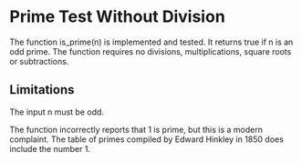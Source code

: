 # Prime Test Without Division

The function is_prime(n) is implemented and tested.
It returns true if n is an odd prime.
The function requires no divisions, multiplications, square roots or subtractions.

## Limitations

The input n must be odd.

The function incorrectly reports that 1 is prime, but this is a modern complaint. The table of primes compiled by Edward Hinkley in 1850 does include the number 1.
